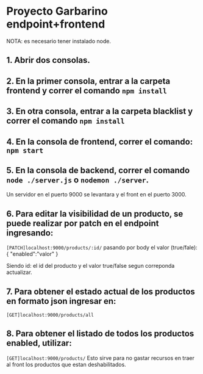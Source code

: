 # Proyecto Garbarino endpoint+frontend

NOTA: es necesario tener instalado node. 

## 1. Abrir dos consolas.
## 2. En la primer consola, entrar a la carpeta frontend y correr el comando `npm install`
## 3. En otra consola, entrar a la carpeta blacklist y correr el comando `npm install`
## 4. En la consola de frontend, correr el comando: `npm start`
## 5. En la consola de backend, correr el comando `node ./server.js` o `nodemon ./server`.
Un servidor en el puerto 9000 se levantara y el front en el puerto 3000.

## 6. Para editar la visibilidad de un producto, se puede realizar por patch en el endpoint ingresando:
`[PATCH]localhost:9000/products/:id/` pasando por body el valor (true/fale):
{
	"enabled":"valor"
}

Siendo id: el id del producto y el valor true/false segun correponda actualizar.

## 7. Para obtener el estado actual de los productos en formato json ingresar en:
`[GET]localhost:9000/products/all`

## 8. Para obtener el listado de todos los productos enabled, utilizar:
`[GET]localhost:9000/products/`
Esto sirve para no gastar recursos en traer al front los productos que estan deshabilitados.